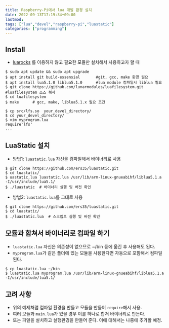 ```yaml
---
title: Raspberry-Pi에서 lua 개발 환경 설치
date: 2022-09-13T17:19:34+09:00
lastmod:
tags: ["lua","devel","raspberry-pi","luastatic"]
categories: ["programming"]
---
```



## Install

* [luarocks](luarocks) 를 이용하지 않고 필요한 모듈만 설치해서 사용하고자 할 때
```console
$ sudo apt update && sudo apt upgrade
$ apt install git build-essensial       #git, gcc, make 환경 필요
$ apt install lua5.1.0 liblua5.1.0      #lua module 컴파일시 liblua 필요
$ git clone https://github.com/lunarmodules/luafilesystem.git #luafilesystem 소스 복사
$ cd luafilesystem
$ make      # gcc, make, liblua5.1.x 필요 조건

$ cp src/lfs.so  your_devel_directory/
$ cd your_devel_directory/
$ vim myprogram.lua
require'lfs'
...
```

## LuaStatic 설치

* 방법1: `luastatic.lua` 자신을 컴파일해서 바이너리로 사용
```console
$ git clone https://github.com/ers35/luastatic.git
$ cd luastatic/
$ uastatic.lua luastatic.lua /usr/lib/arm-linux-gnueabihf/liblua5.1.a -I/usr/include/lua5.1/
$ ./luastatic  # 바이너리 실행 및 버전 확인
```

* 방법2: `luastatic.lua`를 그대로 사용
```console
$ git clone https://github.com/ers35/luastatic.git
$ cd luastatic/
$ ./luastatic.lua  # 스크립트 실행 및 버전 확인
```

## 모듈과 합쳐서 바이너리로 컴파일 하기

* `luastatic.lua` 자신은 의존성이 없으므로 ~/bin 등에 옮긴 후 사용해도 된다. 
* `myprogram.lua`가 같은 폴더에 있는 모듈을 사용한다면 자동으로 포함해서 컴파일된다. 

```console
$ cp luastatic.lua ~/bin
$ luastatic.lua myprogram.lua /usr/lib/arm-linux-gnueabihf/liblua5.1.a -I/usr/include/lua5.1/
```

## 고려 사항

* 위의 예제처럼 컴파일 환경을 만들고 모듈을 만들어 `require`해서 사용.
* 여러 모듈과 `main.lua`가 있을 경우 이를 하나로 합쳐 바이너리로 만든다.
* 또는 파일을 설치하고 실행환경을 만들어 준다. 이에 대해서는 나중에 추가할 예정.
